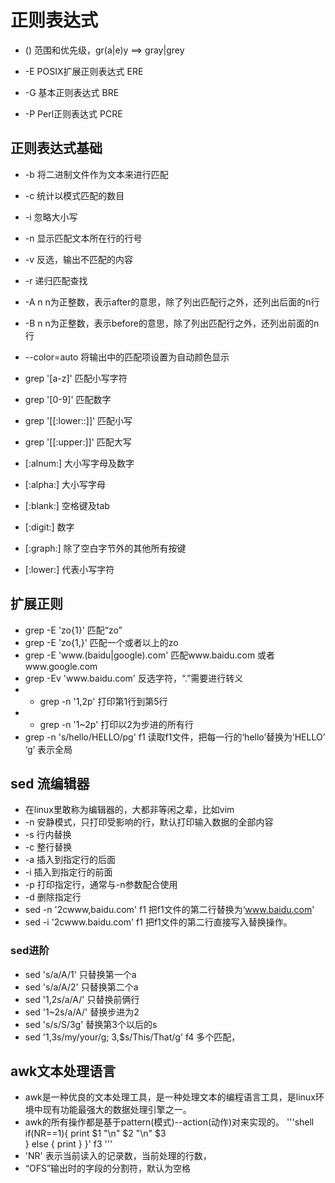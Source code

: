 # 正则表达式

- () 范围和优先级，gr(a|e)y ==> gray|grey

- -E POSIX扩展正则表达式 ERE
- -G 基本正则表达式 BRE
- -P Perl正则表达式 PCRE

## 正则表达式基础
- -b 将二进制文件作为文本来进行匹配
- -c 统计以模式匹配的数目
- -i 忽略大小写
- -n 显示匹配文本所在行的行号
- -v 反选，输出不匹配的内容
- -r 递归匹配查找
- -A n n为正整数，表示after的意思，除了列出匹配行之外，还列出后面的n行
- -B n n为正整数，表示before的意思，除了列出匹配行之外，还列出前面的n行
- --color=auto 将输出中的匹配项设置为自动颜色显示

- grep '[a-z]' 匹配小写字符
- grep '[0-9]' 匹配数字
- grep '[[:lower::]]' 匹配小写
- grep '[[:upper:]]' 匹配大写
- [:alnum:] 大小写字母及数字
- [:alpha:] 大小写字母
- [:blank:] 空格键及tab
- [:digit:] 数字
- [:graph:] 除了空白字节外的其他所有按键
- [:lower:] 代表小写字符

## 扩展正则
- grep -E 'zo{1}' 匹配“zo”
- grep -E 'zo{1,}' 匹配一个或者以上的zo
- grep -E 'www\.(baidu|google)\.com' 匹配www.baidu.com 或者www.google.com
- grep -Ev 'www\.baidu\.com' 反选字符，“.”需要进行转义
- - grep -n '1,2p' 打印第1行到第5行
- - grep -n '1~2p' 打印以2为步进的所有行
- grep -n 's/hello/HELLO/pg' f1 读取f1文件，把每一行的‘hello’替换为‘HELLO’ ‘g’ 表示全局

## sed 流编辑器
- 在linux里敢称为编辑器的，大都非等闲之辈，比如vim
- -n 安静模式，只打印受影响的行，默认打印输入数据的全部内容
- -s 行内替换
- -c 整行替换
- -a 插入到指定行的后面
- -i 插入到指定行的前面
- -p 打印指定行，通常与-n参数配合使用
- -d 删除指定行
- sed -n '2cwww,baidu.com' f1 把f1文件的第二行替换为‘www.baidu.com'
- sed -i '2cwww.baidu.com' f1 把f1文件的第二行直接写入替换操作。

### sed进阶
- sed 's/a/A/1' 只替换第一个a
- sed 's/a/A/2' 只替换第二个a
- sed '1,2s/a/A/' 只替换前俩行
- sed '1~2s/a/A/' 替换步进为2
- sed 's/s/S/3g' 替换第3个以后的s
- sed '1,3s/my/your/g; 3,$s/This/That/g' f4 多个匹配，

## awk文本处理语言
- awk是一种优良的文本处理工具，是一种处理文本的编程语言工具，是linux环境中现有功能最强大的数据处理引擎之一。
- awk的所有操作都是基于pattern(模式)--action(动作)对来实现的。
'''shell
if(NR==1){
print $1 "\n" $2 "\n" $3  
} else {
print 
}
}' f3
'''
- 'NR' 表示当前读入的记录数，当前处理的行数，
- “OFS”输出时的字段的分割符，默认为空格

